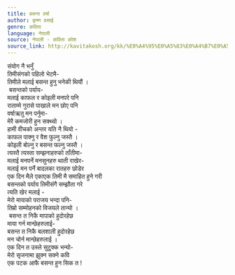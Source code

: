 ```yaml
---
title: बसन्त वर्षा
author: कृष्ण प्रसाई
genre: कविता
language: नेपाली
source: नेपाली - कविता कोश
source_link: http://kavitakosh.org/kk/%E0%A4%95%E0%A5%83%E0%A4%B7%E0%A5%8D%E0%A4%A3_%E0%A4%AA%E0%A5%8D%E0%A4%B0%E0%A4%B8%E0%A4%BE%E0%A4%88
---
```


संयोग नै भनुँ  
तिमीसंगको पहिलो भेटमै-  
तिमीले मलाई बसन्त हुनु भनेकी थियौं ।  
 बसन्तको पर्याय-  
मलाई काफल र कोइली मनपरे पनि  
राताम्मे गुरासे पाखाले मन छोए पनि  
वर्षाऋतु मन पर्नुमा-  
मेरै कमजोरी हुन सक्थ्यो ।  
हामी वीचको अन्तर यति नै थियो -  
काफल पाक्नु र वैश फुल्नु जस्तै ।  
कोइली बोल्नु र बसन्त फल्नु जस्तै ।  
त्यस्तै त्यस्ता सम्झनाहरुको ताँतीमा-  
मलाई मनपर्ने मनसुनहरु थाती राखेर-  
मलाई मन पर्ने बादलका रातहरु छोडेर  
एक दिन मैले एकाएक तिमी मै समाहित हुने गरी  
बसन्तको पर्याय तिमीसंगै सम्झौता गरे  
त्यति खेर मलाई -  
मेरो मायाको पराजय भन्दा पनि-  
तिम्रो सम्मोहनको विजयले तान्यो ।  
 बसन्त त निकै मापाको हुदोरहेछ  
माया गर्न मान्छेहरुलाई-  
बसन्त त निकै बलशाली हुदोरहेछ  
मन चोर्न मान्छेहरुलाई ।  
एक दिन त उस्ले सुटुक्क भन्यो-  
मेरो सृजनामा झुक्न सक्ने कवि  
एक पटक आफै बसन्त हुन सिक त !
